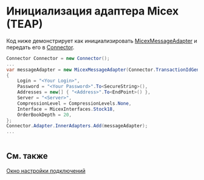 # Инициализация адаптера Micex (TEAP)

Код ниже демонстрирует как инициализировать [MicexMessageAdapter](xref:StockSharp.Micex.MicexMessageAdapter) и передать его в [Connector](xref:StockSharp.Algo.Connector).

```cs
Connector Connector = new Connector();				
...				
var messageAdapter = new MicexMessageAdapter(Connector.TransactionIdGenerator)
{
    Login = "<Your Login>",
    Password = "<Your Password>".To<SecureString>(),
    Addresses = new[] { "<Address>".To<EndPoint>() },
	Server = "<Server>",
	CompressionLevel = CompressionLevels.None,
	Interface = MicexInterfaces.Stock18,
	OrderBookDepth = 20,
};
Connector.Adapter.InnerAdapters.Add(messageAdapter);
...	
							
```

## См. также

[Окно настройки подключений](../../../graphical_user_interface/connection_settings_window.md)
